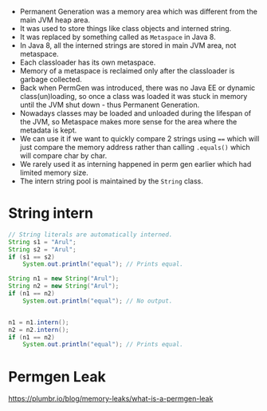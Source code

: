 - Permanent Generation was a memory area which was different from the main JVM heap area.
- It was used to store things like class objects and interned string.
- It was replaced by something called as `Metaspace` in Java 8.
- In Java 8, all the interned strings are stored in main JVM area, not metaspace.
- Each classloader has its own metaspace.
- Memory of a metaspace is reclaimed only after the classloader is garbage collected.
- Back when PermGen was introduced, there was no Java EE or dynamic class(un)loading, so once a class was loaded it was stuck in memory until the JVM shut down - thus Permanent Generation.
- Nowadays classes may be loaded and unloaded during the lifespan of the JVM, so Metaspace makes more sense for the area where the metadata is kept.
- We can use it if we want to quickly compare 2 strings using `==` which will just compare the memory address rather than calling `.equals()` which will compare char by char.
- We rarely used it as interning happened  in perm gen earlier which had limited memory size.
- The intern string pool is maintained by the `String` class.

# String intern

```java
// String literals are automatically interned.
String s1 = "Arul";
String s2 = "Arul";
if (s1 == s2)
    System.out.println("equal"); // Prints equal.

String n1 = new String("Arul");
String n2 = new String("Arul");
if (n1 == n2)
    System.out.println("equal"); // No output.


n1 = n1.intern();
n2 = n2.intern();
if (n1 == n2)
    System.out.println("equal"); // Prints equal.
```

# Permgen Leak

https://plumbr.io/blog/memory-leaks/what-is-a-permgen-leak